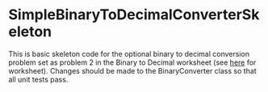 # SimpleBinaryToDecimalConverterSkeleton
This is basic skeleton code for the optional binary to decimal conversion problem set as problem 2 in the Binary to Decimal worksheet (see [here](https://drive.google.com/file/d/1ti6u-tpkMMhuQVTkD5sYXAMjnG7cX8MP/view?usp=sharing) for worksheet).
Changes should be made to the BinaryConverter class so that all unit tests pass.
